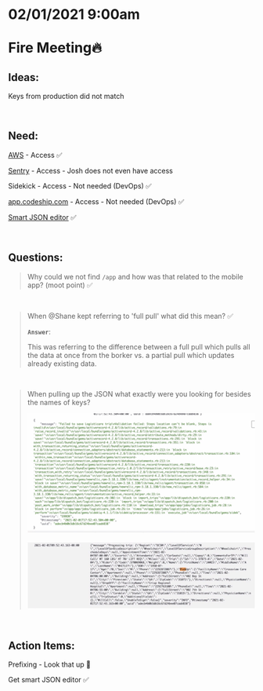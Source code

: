 # **02/01/2021 9:00am <br> <br> Fire Meeting🔥**

## **Ideas:**

Keys from production did not match

&nbsp;

## **Need:**

[AWS](https://us-west-2.console.aws.amazon.com/cloudwatch/home?region=us-west-2) - Access ✅

[Sentry](Sentry.io) - Access - Josh does not even have access 

Sidekick - Access - Not needed (DevOps) ✅

[app.codeship.com](app.codeship.com) - Access - Not needed (DevOps) ✅

[Smart JSON editor](https://apps.apple.com/us/app/smart-json-editor/id1268962404?mt=12) ✅

&nbsp;

## **Questions:**

> Why could we not find `/app` and how was that related to the mobile app? (moot point) ✅

&nbsp;

> When @Shane kept referring to 'full pull' what did this mean? ✅
>
> **`Answer`**: 
>
> This was referring to the difference between a full pull which pulls all the data at once from the borker vs. a partial pull which updates already existing data.

&nbsp;

> When pulling up the JSON what exactly were you looking for besides the names of keys?
>
> ![alt text](./assets/JSON_1.png)
>
> ![alt text](./assets/JSON_2.png)

&nbsp;

## **Action Items:**

Prefixing - Look that up 💎

Get smart JSON editor ✅